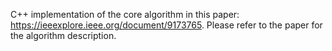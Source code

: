 C++ implementation of the core algorithm in this paper: https://ieeexplore.ieee.org/document/9173765.
Please refer to the paper for the algorithm description.
